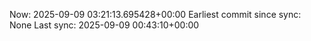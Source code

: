 Now: 2025-09-09 03:21:13.695428+00:00 Earliest commit since sync: None Last sync: 2025-09-09 00:43:10+00:00
